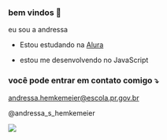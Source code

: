 ### bem vindos 💜

eu sou a andressa

- Estou estudando na [Alura](https://www.alura.com.br)

- estou me desenvolvendo no JavaScript

### você pode entrar em contato comigo ⤵️
andressa.hemkemeier@escola.pr.gov.br

@andressa_s_hemkemeier


![](https://media.tenor.com/pF1FyWjzHkoAAAAM/buongiorno-good-morning.gif)

